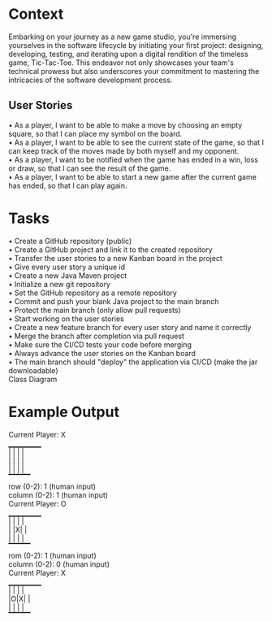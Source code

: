 # Context
Embarking on your journey as a new game studio, you're immersing yourselves in the software lifecycle by initiating your first project: designing, developing, testing, and iterating upon a digital rendition of the timeless game, Tic-Tac-Toe. This endeavor not only showcases your team's technical prowess but also underscores your commitment to mastering the intricacies of the software development process.
## User Stories
•	As a player, I want to be able to make a move by choosing an empty square, so that I can place my symbol on the board. <br>
•	As a player, I want to be able to see the current state of the game, so that I can keep track of the moves made by both myself and my opponent. <br>
•	As a player, I want to be notified when the game has ended in a win, loss or draw, so that I can see the result of the game. <br>
•	As a player, I want to be able to start a new game after the current game has ended, so that I can play again. <br>

# Tasks
•	Create a GitHub repository (public)<br>
•	Create a GitHub project and link it to the created repository<br>
•	Transfer the user stories to a new Kanban board in the project<br>
•	Give every user story a unique id<br>
•	Create a new Java Maven project<br>
•	Initialize a new git repository<br>
•	Set the GitHub repository as a remote repository<br>
•	Commit and push your blank Java project to the main branch<br>
•	Protect the main branch (only allow pull requests)<br>
•	Start working on the user stories<br>
•	Create a new feature branch for every user story and name it correctly<br>
•	Merge the branch after completion via pull request<br>
•	Make sure the CI/CD tests your code before merging<br>
•	Always advance the user stories on the Kanban board<br>
•	The main branch should "deploy" the application via CI/CD (make the jar downloadable)<br>
Class Diagram
 
# Example Output
Current Player: X<br>
▁▁▁▁▁▁<br>
| | | |<br>
| | | |<br>
| | | |<br>
▔▔▔▔<br>
row (0-2): 1 (human input)<br>
column (0-2): 1 (human input)<br>
Current Player: O<br>
▁▁▁▁▁▁<br>
| | | |<br>
| |X| |<br>
| | | |<br>
▔▔▔▔<br>
rom (0-2): 1 (human input)<br>
column (0-2): 0 (human input)<br>
Current Player: X<br>
▁▁▁▁▁▁<br>
| | | |<br>
|O|X| |<br>
| | | |<br>
▔▔▔▔<br>

